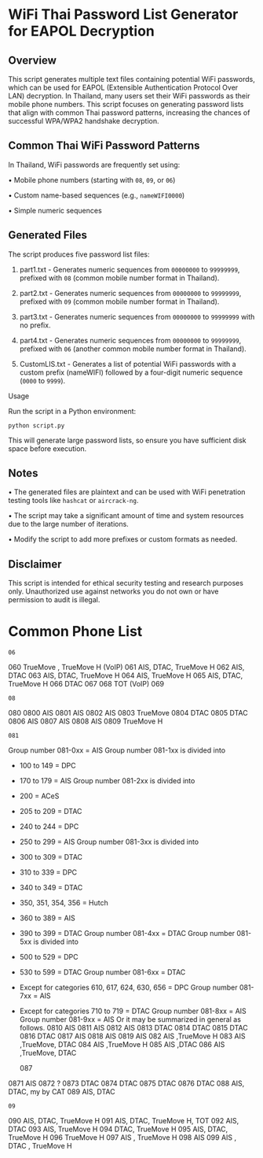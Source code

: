# WiFi Thai Password List Generator for EAPOL Decryption

## Overview

This script generates multiple text files containing potential WiFi passwords, which can be used for EAPOL (Extensible Authentication Protocol Over LAN) decryption. In Thailand, many users set their WiFi passwords as their mobile phone numbers. This script focuses on generating password lists that align with common Thai password patterns, increasing the chances of successful WPA/WPA2 handshake decryption.


## Common Thai WiFi Password Patterns

In Thailand, WiFi passwords are frequently set using:

• Mobile phone numbers (starting with ```08```, ```09```, or ```06```)

• Custom name-based sequences (e.g., ```nameWIFI0000```)

• Simple numeric sequences


## Generated Files

The script produces five password list files:

1. part1.txt - Generates numeric sequences from ```00000000``` to ```99999999```, prefixed with ```08``` (common mobile number format in Thailand).

2. part2.txt - Generates numeric sequences from ```00000000``` to ```99999999```, prefixed with ```09``` (common mobile number format in Thailand).

3. part3.txt - Generates numeric sequences from ```00000000``` to ```99999999``` with no prefix.

4. part4.txt - Generates numeric sequences from ```00000000``` to ```99999999```, prefixed with ```06``` (another common mobile number format in Thailand).

5. CustomLIS.txt - Generates a list of potential WiFi passwords with a custom prefix (nameWIFI) followed by a four-digit numeric sequence (```0000``` to ```9999```).


Usage

Run the script in a Python environment:

```
python script.py
```

This will generate large password lists, so ensure you have sufficient disk space before execution.


## Notes

• The generated files are plaintext and can be used with WiFi penetration testing tools like ```hashcat``` or ```aircrack-ng```.

• The script may take a significant amount of time and system resources due to the large number of iterations.

• Modify the script to add more prefixes or custom formats as needed.


## Disclaimer

This script is intended for ethical security testing and research purposes only. Unauthorized use against networks you do not own or have permission to audit is illegal.



# Common Phone List

	06

060 TrueMove , TrueMove H (VoIP)
061 AIS, DTAC, TrueMove H
062 AIS, DTAC
063 AIS, DTAC, TrueMove H
064 AIS, TrueMove H
065 AIS, DTAC, TrueMove H
066 DTAC
067
068 TOT (VoIP)
069

	08

080
0800 AIS
0801 AIS
0802 AIS
0803 TrueMove
0804 DTAC
0805 DTAC
0806 AIS
0807 AIS
0808 AIS
0809 TrueMove H

	081

Group number 081-0xx = AIS
Group number 081-1xx is divided into
- 100 to 149 = DPC
- 170 to 179 = AIS
Group number 081-2xx is divided into
- 200 = ACeS
- 205 to 209 = DTAC
- 240 to 244 = DPC
- 250 to 299 = AIS
Group number 081-3xx is divided into
- 300 to 309 = DTAC
- 310 to 339 = DPC
- 340 to 349 = DTAC
- 350, 351, 354, 356 = Hutch
- 360 to 389 = AIS
- 390 to 399 = DTAC
Group number 081-4xx = DTAC
Group number 081-5xx is divided into
- 500 to 529 = DPC
- 530 to 599 = DTAC
Group number 081-6xx = DTAC
- Except for categories 610, 617, 624, 630, 656 = DPC
Group number 081-7xx = AIS
- Except for categories 710 to 719 = DTAC
Group number 081-8xx = AIS
Group number 081-9xx = AIS
Or it may be summarized in general as follows.
0810 AIS
0811 AIS
0812 AIS
0813 DTAC
0814 DTAC
0815 DTAC
0816 DTAC
0817 AIS
0818 AIS
0819 AIS
082 AIS ,TrueMove H
083 AIS ,TrueMove, DTAC
084 AIS ,TrueMove H
085 AIS ,DTAC
086 AIS ,TrueMove, DTAC

	087

0871 AIS
0872 ?
0873 DTAC
0874 DTAC
0875 DTAC
0876 DTAC
088 AIS, DTAC, my by CAT
089 AIS, DTAC

	09

090 AIS, DTAC, TrueMove H
091 AIS, DTAC, TrueMove H, TOT
092 AIS, DTAC
093 AIS, TrueMove H
094 DTAC, TrueMove H
095 AIS, DTAC, TrueMove H
096 TrueMove H
097 AIS , TrueMove H
098 AIS
099 AIS , DTAC , TrueMove H
